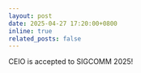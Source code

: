 ```yaml
---
layout: post
date: 2025-04-27 17:20:00+0800
inline: true
related_posts: false
---
```


CEIO is accepted to SIGCOMM 2025!

